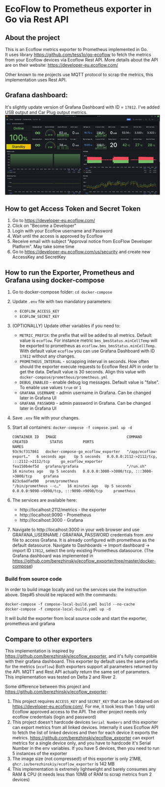 # EcoFlow to Prometheus exporter in Go via Rest API

## About the project

This is an Ecoflow metrics exporter to Prometheus implemented in Go.\
It uses library https://github.com/tess1o/go-ecoflow to fetch the metrics from your Ecoflow devices via Ecoflow Rest
API. More details about the API are on their website: https://developer-eu.ecoflow.com/

Other known to me projects use MQTT protocol to scrap the metrics, this implementation uses Rest API.

## Grafana dashboard:
It's slightly update version of Grafana Dashboard with ID = `17812`. I've added USB output and Car Plug output metrics.
![Grafana Dashboard](images/grafana.png)

## How to get Access Token and Secret Token

1. Go to https://developer-eu.ecoflow.com/
2. Click on "Become a Developer"
3. Login with your Ecoflow username and Password
4. Wait until the access is approved by Ecoflow
5. Receive email with subject "Approval notice from EcoFlow Developer Platform". May take some time
6. Go to https://developer-eu.ecoflow.com/us/security and create new AccessKey and SecretKey

## How to run the Exporter, Prometheus and Grafana using docker-compose

1. Go to docker-compose folder: `cd docker-compose`
2. Update `.env` file with two mandatory parameters:
    - `ECOFLOW_ACCESS_KEY`
    - `ECOFLOW_SECRET_KEY`
3. (OPTIONALLY) Update other variables if you need to:
    - `METRIC_PREFIX`: the prefix that will be added to all metrics. Default value is `ecoflow`. For instance
      metric `bms_bmsStatus.minCellTemp` will be exported to prometheus as `ecoflow.bms_bmsStatus.minCellTemp`. With
      default value `ecoflow` you can use Grafana Dashboard with ID `17812` without any changes.
    - `PROMETHEUS_INTERVAL` - scrapping interval in seconds. How often should the exporter execute requests to Ecoflow
      Rest API in order to get the data. Default value is 30 seconds. Align this value
      with `docker-compose/prometheus/prometheus.yml`
    - `DEBUG_ENABLED` - enable debug log messages. Default value is "false". To enable use values `true` or `1`
    - `GRAFANA_USERNAME` - admin username in Grafana. Can be changed later in Grafana UI
    - `GRAFANA_PASSWORD` - admin password in Grafana. Can be changed later in Grafana UI
4. Save `.env` file with your changes.
5. Start all containers: `docker-compose -f compose.yaml up -d`
     ```
   CONTAINER ID   IMAGE                                COMMAND                  CREATED          STATUS         PORTS                                         NAMES
   93c9cf317861   docker-compose-go_ecoflow_exporter   "/app/ecoflow-export…"   6 seconds ago    Up 5 seconds   0.0.0.0:2112->2112/tcp, :::2112->2112/tcp     go_ecoflow_exporter
   fea150b4ef5d   grafana/grafana                      "/run.sh"                16 minutes ago   Up 5 seconds   0.0.0.0:3000->3000/tcp, :::3000->3000/tcp     grafana
   823c6adfad90   prom/prometheus                      "/bin/prometheus --c…"   16 minutes ago   Up 5 seconds   0.0.0.0:9090->9090/tcp, :::9090->9090/tcp     prometheus
   ```
6. The services are available here:
    - http://localhost:2112/metrics - the exporter
    - http://localhost:9090 - Prometheus
    - http://localhost:3000 - Grafana

7. Navigate to http://localhost:3000 in your web browser and use GRAFANA_USERNAME / GRAFANA_PASSWORD credentials from
   .env file to access Grafana. It is already configured with prometheus as the default datasource.
   Navigate to Dashboards → Import dashboard → import ID `17812`, select the only existing Prometheus datasource.
   (The Grafana dashboard was implemented
   in https://github.com/berezhinskiy/ecoflow_exporter/tree/master/docker-compose)

### Build from source code

In order to build image locally and run the services use the instruction above. Step#5 should be replaced with the
commands:

```
docker-compose -f compose-local-build.yaml build --no-cache
docker-compose -f compose-local-build.yaml up -d
```

It will build the exporter from local source code and start the exporter, prometheus and grafana

## Compare to other exporters

This implementation is inspired by https://github.com/berezhinskiy/ecoflow_exporter, and it's fully
compatible with their grafana dashboard. This exporter by default uses the same prefix for the metrics (`ecoflow`)
Both exporters support all parameters returned by the API. MQTT and Rest API actually return the same set of parameters.
This implementation was tested on Delta 2 and River 2.

Some difference between this project and https://github.com/berezhinskiy/ecoflow_exporter:

1. This project requires `ACCESS_KEY` and `SECRET_KEY` that can be obtained on https://developer-eu.ecoflow.com/. For
   me, it took less than 1 day until Ecoflow approved access to the API. The other project needs only ecoflow
   credentials (login and password)
2. This project doesn't hardcode devices `Serial Numbers` and this exporter can export metrics from all linked devices.
   Internally it uses Ecoflow API to fetch the list of linked devices and then for each device it exports the
   metrics. https://github.com/berezhinskiy/ecoflow_exporter can export metrics for a single device only, and you have
   to hardcode it's Serial Number in the env variables. If you have 5 devices, then you need to run 5 instances of the
   exporter
3. The image size (not compressed!) of this exporter is only 21MB, `ghcr.io/berezhinskiy/ecoflow_exporter` is 142 MB
4. This implementation is extremely lightweight and barely consumes any RAM & CPU (it needs less than 10MB of RAM to
   scrap metrics from 2 devices)